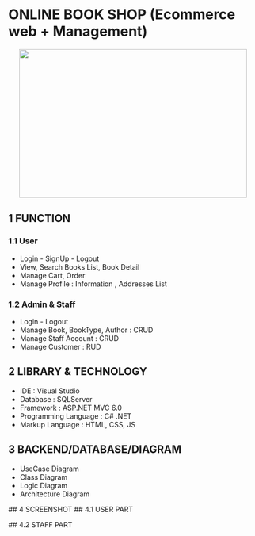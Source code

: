 # ONLINE BOOK SHOP (Ecommerce web + Management)

<p align="center">
  <img width="460" height="300" src="">
</p>


## 1 FUNCTION

### 1.1 User
<ul>
<li>Login - SignUp - Logout</li>
<li>View, Search Books List, Book Detail</li>
<li>Manage Cart, Order</li>
<li>Manage Profile : Information , Addresses List</li>
</ul>

### 1.2 Admin & Staff
<ul>
<li>Login - Logout</li>
<li>Manage Book, BookType, Author : CRUD</li>
<li>Manage Staff Account : CRUD</li>
<li>Manage Customer : RUD</li>
</ul>

## 2 LIBRARY & TECHNOLOGY
<ul>
  <li>IDE : Visual Studio</li>
  <li>Database : SQLServer</li>
  <li>Framework : ASP.NET MVC 6.0</li>
  <li>Programming Language : C# .NET</li>
  <li>Markup Language : HTML, CSS, JS</li>
 </ul>
 
## 3 BACKEND/DATABASE/DIAGRAM
<ul>
  <li>UseCase Diagram </li>
<!--   <img width="800" height="500" src="https://user-images.githubusercontent.com/75150646/124385788-67233b00-dd01-11eb-9161-096a02f8d493.png"> -->
  <li>Class Diagram</li>
<!--   <img width="800" height="500" src="https://user-images.githubusercontent.com/75150646/124386092-ccc3f700-dd02-11eb-9ca5-add65af26f32.png"> -->
  <li>Logic Diagram</li>
<!--   <img width="800" height="500" src="https://user-images.githubusercontent.com/75150646/124386152-3fcd6d80-dd03-11eb-92bc-0c0eacb8dd7f.png"> -->
  <li>Architecture Diagram</li>
<!--   <img width="800" height="500" src="https://user-images.githubusercontent.com/75150646/124386152-3fcd6d80-dd03-11eb-92bc-0c0eacb8dd7f.png"> -->
</ul>  
## 4 SCREENSHOT
## 4.1 USER PART
<ul>
  
</ul>
<!--   <img width="300" height="650" src=https://user-images.githubusercontent.com/75150646/124388495-6d1f1900-dd0d-11eb-93f5-68bd9fa23f04.jpg>
  <img width="300" height="650" src=https://user-images.githubusercontent.com/75150646/124388499-701a0980-dd0d-11eb-8dbb-fd95ac972c72.jpg>
  <li>Màn hình chính / danh mục + tìm kiếm</li> 
  <img width="300" height="650" src=https://user-images.githubusercontent.com/75150646/124388728-49a89e00-dd0e-11eb-9d9e-9ba9ab26e6ce.jpg>
  <img width="300" height="650" src=https://user-images.githubusercontent.com/75150646/124388969-5d083900-dd0f-11eb-8ed7-62ad5fc01910.jpg>
  <li>Màn hình các địa điểm nổi tiếng + ví dụ Sài Gòn </li>
   <img width="300" height="650" src=https://user-images.githubusercontent.com/75150646/124389134-06e7c580-dd10-11eb-8722-9f917ac21b4d.jpg>
   <img width="300" height="650" src=https://user-images.githubusercontent.com/75150646/124389156-20890d00-dd10-11eb-8438-acd523d41c56.jpg>
  <li>Màn hình bài Review + Map</li>
    <img width="300" height="650" src=https://user-images.githubusercontent.com/75150646/124389195-4adaca80-dd10-11eb-889c-ffcfd0071c9d.jpg>
    <img width="300" height="650" src=https://user-images.githubusercontent.com/75150646/124389209-5b8b4080-dd10-11eb-96e0-767cb3058e19.jpg>
  <li>Màn hình bài viết Yêu thích</li>
  <img width="300" height="650" src=https://user-images.githubusercontent.com/75150646/124389246-7d84c300-dd10-11eb-9b67-40fb2fff420e.jpg>
  <li>Màn hình Profile + Edit Profile(Avatar + FullName,Email + Password)</li>
  <img width="300" height="650" src=https://user-images.githubusercontent.com/75150646/124389301-ae64f800-dd10-11eb-999a-95996f159e89.jpg>
  <img width="300" height="650" src=https://user-images.githubusercontent.com/75150646/124389315-bc1a7d80-dd10-11eb-904f-08a4d6dca0bd.jpg>
  <img width="300" height="650" src=https://user-images.githubusercontent.com/75150646/124389335-cfc5e400-dd10-11eb-9676-9a232fcb74f2.jpg> -->
## 4.2 STAFF PART  
<ul>
  
</ul>
